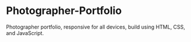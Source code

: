 # Photographer-Portfolio
Photographer portfolio, responsive for all devices, build using HTML, CSS, and JavaScript.
